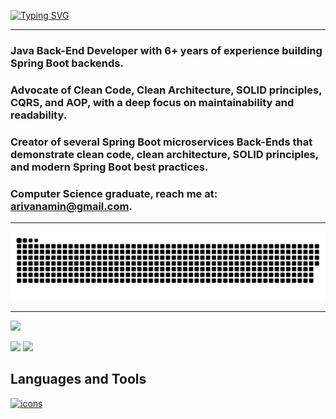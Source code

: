 [![Typing SVG](https://readme-typing-svg.demolab.com?font=Fira+Code&duration=1750&multiline=true&width=435&lines=I'm+Arivan+Amin;A+Java+Back-End+Developer)](https://git.io/typing-svg)

<hr>

### Java Back-End Developer with 6+ years of experience building Spring Boot backends.

### Advocate of Clean Code, Clean Architecture, SOLID principles, CQRS, and AOP, with a deep focus on maintainability and readability.

### Creator of several Spring Boot microservices Back-Ends that demonstrate clean code, clean architecture, SOLID principles, and modern Spring Boot best practices.

### Computer Science graduate, reach me at: **arivanamin@gmail.com**.

<hr>

![github-contribution-grid-snake](https://raw.githubusercontent.com/arivan-amin/arivan-amin/refs/heads/main/github-user-contribution.svg)

<hr>

![](http://github-profile-summary-cards.vercel.app/api/cards/profile-details?username=arivan-amin&theme=github_dark)

![](https://github-profile-summary-cards.vercel.app/api/cards/stats?username=arivan-amin&theme=github_dark)
![](http://github-profile-summary-cards.vercel.app/api/cards/productive-time?username=arivan-amin&theme=github_dark&utcOffset=3)

## Languages and Tools
<a href="https://github.com/arivan-amin">
<img src="https://skillicons.dev/icons?i=java,spring,mysql,mongodb,postgres,docker,maven,gradle,git,github,grafana,prometheus,angular,arch,bash,html,css,javascript,bootstrap,hibernate,idea,jenkins,jquery,kafka,kali,kubernetes,linux,md,postman,rabbitmq,&theme=dark"  alt="icons"/>
</a>

